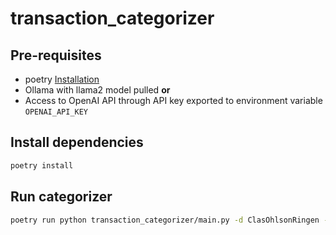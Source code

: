 # transaction_categorizer


## Pre-requisites
- poetry [Installation](https://python-poetry.org/docs/#installation)
- Ollama with llama2 model pulled **or** 
- Access to OpenAI API through API key exported to environment variable `OPENAI_API_KEY`

## Install dependencies
```sh
poetry install
```

## Run categorizer
```sh
poetry run python transaction_categorizer/main.py -d ClasOhlsonRingen -m llama2
```
